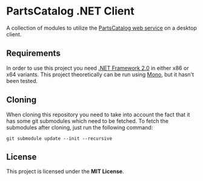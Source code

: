# PartsCatalog .NET Client

A collection of modules to utilize the
[PartsCatalog web service](https://github.com/innoveworkshop/PartsCatalog-WS)
on a desktop client.


## Requirements

In order to use this project you need
[.NET Framework 2.0](https://www.microsoft.com/en-us/download/details.aspx?id=6041)
in either x86 or x64 variants. This project theoretically can be run using
[Mono](https://www.mono-project.com/), but it hasn't been tested.


## Cloning

When cloning this repository you need to take into account the fact that it
has some git submodules which need to be fetched. To fetch the submodules
after cloning, just run the following command:

    git submodule update --init --recursive


## License

This project is licensed under the **MIT License**.
